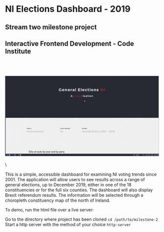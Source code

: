 # NI Elections Dashboard - 2019

## Stream two milestone project
## Interactive Frontend Development - Code Institute
\
\
\
![](/img/gif_dashboard-min.gif)
\
\
\

This is a simple, accessible dashboard for examining NI voting trends since 2001. The application will allow users to see results across a range of general elections, up to December 2019, either in one of the 18 constituencies or for the full six counties. The dashboard will also display Brexit referendum results. The information will be selected through a choropleth constituency map of the north of Ireland.

To demo, run the html file over a live server:

Go to the directory where project has been cloned
`cd /path/to/milestone-2`
Start a http server with the method of your choice
`http-server`
